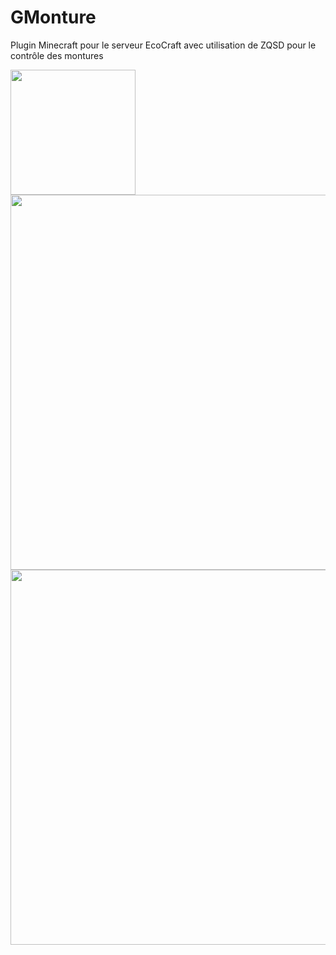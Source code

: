 # GMonture
Plugin Minecraft pour le serveur EcoCraft avec utilisation de ZQSD pour le contrôle des montures

<img src="https://github.com/gborneGit/gborneGit/blob/main/EcoCraft_logo_transparent.png" width="200" align-item="center"/>

<img src="https://github.com/gborneGit/gborneGit/blob/main/gmonture_capture_2.png" width="600" align-item="center"/>

<img src="https://github.com/gborneGit/gborneGit/blob/main/gmonture_capture_1.png" width="600" align-item="center"/>



